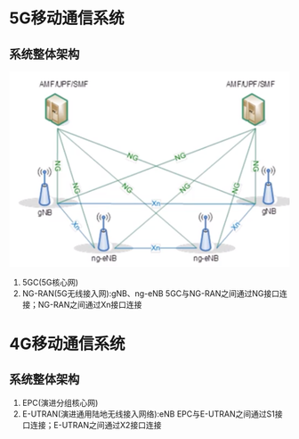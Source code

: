 
# 5G移动通信系统
## 系统整体架构
![](/Image/01.png)
1. 5GC(5G核心网)
2. NG-RAN(5G无线接入网):gNB、ng-eNB
5GC与NG-RAN之间通过NG接口连接；NG-RAN之间通过Xn接口连接

# 4G移动通信系统
## 系统整体架构
1. EPC(演进分组核心网)
2. E-UTRAN(演进通用陆地无线接入网络):eNB
EPC与E-UTRAN之间通过S1接口连接；E-UTRAN之间通过X2接口连接

